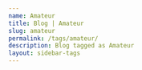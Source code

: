 ```yaml
---
name: Amateur
title: Blog | Amateur
slug: amateur
permalink: /tags/amateur/
description: Blog tagged as Amateur
layout: sidebar-tags
---
```

